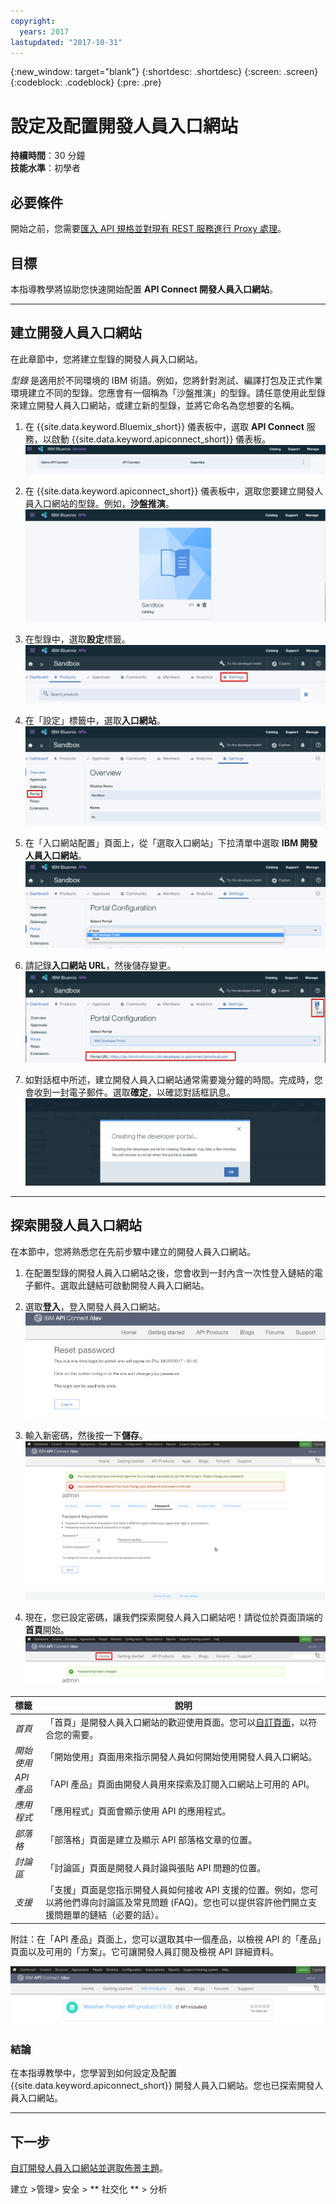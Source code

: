 ```yaml
---
copyright:
  years: 2017
lastupdated: "2017-10-31"
---
```


{:new_window: target="blank"}
{:shortdesc: .shortdesc}
{:screen: .screen}
{:codeblock: .codeblock}
{:pre: .pre}

# 設定及配置開發人員入口網站
**持續時間**：30 分鐘  
**技能水準**：初學者  

## 必要條件
開始之前，您需要[匯入 API 規格並對現有 REST 服務進行 Proxy 處理](tut_rest_landing.html)。

## 目標
本指導教學將協助您快速開始配置 **API Connect 開發人員入口網站**。 

---

## 建立開發人員入口網站
在此章節中，您將建立型錄的開發人員入口網站。

*型錄* 是適用於不同環境的 IBM 術語。例如，您將針對測試、編譯打包及正式作業環境建立不同的型錄。您應會有一個稱為「沙盤推演」的型錄。請任意使用此型錄來建立開發人員入口網站，或建立新的型錄，並將它命名為您想要的名稱。

1. 在 {{site.data.keyword.Bluemix_short}} 儀表板中，選取 **API Connect** 服務，以啟動 {{site.data.keyword.apiconnect_short}} 儀表板。![API Connect 服務](images/11-Bluemix-Dashboard.png)

2. 在 {{site.data.keyword.apiconnect_short}} 儀表板中，選取您要建立開發人員入口網站的型錄。例如，**沙盤推演**。
![型錄](images/12-APIC-Dashboard.png)

3. 在型錄中，選取**設定**標籤。  
  ![型錄設定](images/13-catalog-settings.png)

4. 在「設定」標籤中，選取**入口網站**。  
  ![入口網站配置](images/14-catalog-portal.png)

5. 在「入口網站配置」頁面上，從「選取入口網站」下拉清單中選取 **IBM 開發人員入口網站**。
  ![IBM 開發人員入口網站](images/15-IBM-developer-portal.png) 

6. 請記錄**入口網站 URL**，然後儲存變更。  
  ![儲存設定](images/16-save-settings.png)
  
7. 如對話框中所述，建立開發人員入口網站通常需要幾分鐘的時間。完成時，您會收到一封電子郵件。選取**確定**，以確認對話框訊息。  
  ![確定](images/17-OK.png)

---

## 探索開發人員入口網站
在本節中，您將熟悉您在先前步驟中建立的開發人員入口網站。

1. 在配置型錄的開發人員入口網站之後，您會收到一封內含一次性登入鏈結的電子郵件。選取此鏈結可啟動開發人員入口網站。

2. 選取**登入**，登入開發人員入口網站。
![登入](images/22-login.png)

3. 輸入新密碼，然後按一下**儲存**。  
  ![輸入新密碼](images/23-password.png)

4. 現在，您已設定密碼，讓我們探索開發人員入口網站吧！請從位於頁面頂端的**首頁**開始。  
  ![「首頁」功能表](images/24-pwsaved.png)
  
| 標籤              | 說明| 
|:---------------- | -------------------- | 
| _首頁_       | 「首頁」是開發人員入口網站的歡迎使用頁面。您可以[自訂頁面](tut_custom_dev_portal.html)，以符合您的需要。| 
| _開始使用_       | 「開始使用」頁面用來指示開發人員如何開始使用開發人員入口網站。|
| _API 產品_ | 「API 產品」頁面由開發人員用來探索及訂閱入口網站上可用的 API。| 
| _應用程式_ | 「應用程式」頁面會顯示使用 API 的應用程式。| 
| _部落格_ | 「部落格」頁面是建立及顯示 API 部落格文章的位置。| 
| _討論區_ | 「討論區」頁面是開發人員討論與張貼 API 問題的位置。| 
| _支援_ | 「支援」頁面是您指示開發人員如何接收 API 支援的位置。例如，您可以將他們導向討論區及常見問題 (FAQ)。您也可以提供容許他們開立支援問題單的鏈結（必要的話）。| 

附註：在「API 產品」頁面上，您可以選取其中一個產品，以檢視 API 的「產品」頁面以及可用的「方案」。它可讓開發人員訂閱及檢視 API 詳細資料。 

  ![API 產品](images/27-api-products.png)

### 結論
在本指導教學中，您學習到如何設定及配置 {{site.data.keyword.apiconnect_short}} 開發人員入口網站。您也已探索開發人員入口網站。

---

## 下一步

[自訂開發人員入口網站並選取佈景主題](tut_custom_dev_portal.html)。

建立 >管理> 安全 > ** 社交化 ** > 分析
